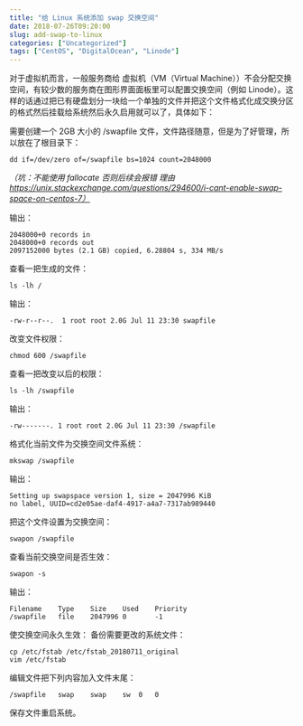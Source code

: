 ```yaml
---
title: "给 Linux 系统添加 swap 交换空间"
date: 2018-07-26T09:20:00
slug: add-swap-to-linux
categories: ["Uncategorized"]
tags: ["CentOS", "DigitalOcean", "Linode"]
---
```


对于虚拟机而言，一般服务商给 虚拟机（VM（Virtual Machine））不会分配交换空间，有较少数的服务商在图形界面面板里可以配置交换空间（例如 Linode）。这样的话通过把已有硬盘划分一块给一个单独的文件并把这个文件格式化成交换分区的格式然后挂载给系统然后永久启用就可以了，具体如下：

需要创建一个 2GB 大小的 /swapfile 文件，文件路径随意，但是为了好管理，所以放在了根目录下：

```
dd if=/dev/zero of=/swapfile bs=1024 count=2048000
```

*（坑：不能使用 fallocate 否则后续会报错 理由 https://unix.stackexchange.com/questions/294600/i-cant-enable-swap-space-on-centos-7）*

输出：

```
2048000+0 records in
2048000+0 records out
2097152000 bytes (2.1 GB) copied, 6.28804 s, 334 MB/s
```

查看一把生成的文件：

```
ls -lh /
```

输出：

```
-rw-r--r--.  1 root root 2.0G Jul 11 23:30 swapfile
```

改变文件权限：

```
chmod 600 /swapfile
```

查看一把改变以后的权限：

```
ls -lh /swapfile
```

输出：

```
-rw-------. 1 root root 2.0G Jul 11 23:30 /swapfile
```

格式化当前文件为交换空间文件系统：

```
mkswap /swapfile
```

输出：

```
Setting up swapspace version 1, size = 2047996 KiB
no label, UUID=cd2e05ae-daf4-4917-a4a7-7317ab989440
```

把这个文件设置为交换空间：

```
swapon /swapfile
```

查看当前交换空间是否生效：

```
swapon -s
```

输出：

```
Filename    Type    Size    Used    Priority
/swapfile   file    2047996 0       -1
```

使交换空间永久生效：
备份需要更改的系统文件：

```
cp /etc/fstab /etc/fstab_20180711_original
vim /etc/fstab
```

编辑文件把下列内容加入文件末尾：

```
/swapfile   swap    swap    sw  0   0
```

保存文件重启系统。